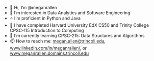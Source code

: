 - 👋 Hi, I’m @meganrallen
- 👀 I’m interested in Data Analytics and Software Engineering
- ⭐️ I’m proficient in Python and Java
- 🧠 I have completed Harvard University EdX CS50 and Trinity College CPSC-115 Introduction to Computing
- 🌱 I’m currently learning CPSC-215: Data Structures and Algorithms
- 📫 How to reach me: megan.allen@trincoll.edu, www.linkedin.com/in/meganrallen/, or www.meganrallen.domains.trincoll.edu 

<!---
meganrallen/meganrallen is a ✨ special ✨ repository because its `README.md` (this file) appears on your GitHub profile.
You can click the Preview link to take a look at your changes.
--->
